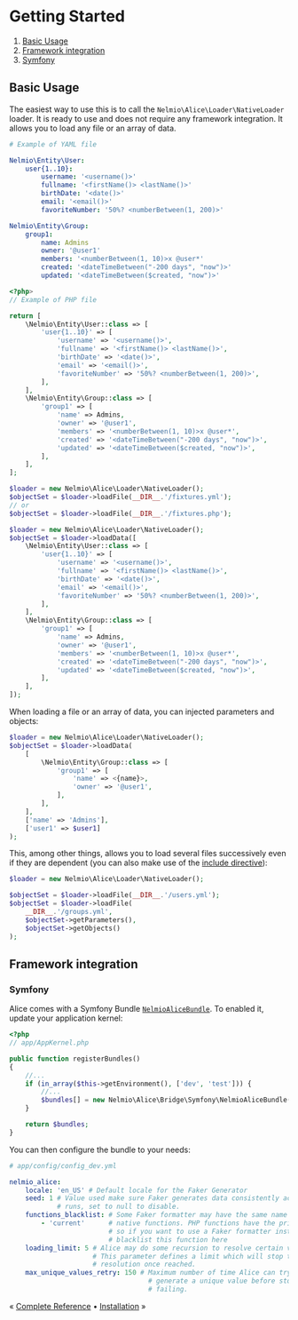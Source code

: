 # Getting Started

1. [Basic Usage](#basic-usage)
1. [Framework integration](#framework-integration)
  1. [Symfony](#symfony)


## Basic Usage

The easiest way to use this is to call the `Nelmio\Alice\Loader\NativeLoader`
loader. It is ready to use and does not require any framework integration. It
allows you to load any file or an array of data.

```yaml
# Example of YAML file

Nelmio\Entity\User:
    user{1..10}:
        username: '<username()>'
        fullname: '<firstName()> <lastName()>'
        birthDate: '<date()>'
        email: '<email()>'
        favoriteNumber: '50%? <numberBetween(1, 200)>'

Nelmio\Entity\Group:
    group1:
        name: Admins
        owner: '@user1'
        members: '<numberBetween(1, 10)>x @user*'
        created: '<dateTimeBetween("-200 days", "now")>'
        updated: '<dateTimeBetween($created, "now")>'
```

```php
<?php>
// Example of PHP file

return [
    \Nelmio\Entity\User::class => [
        'user{1..10}' => [
            'username' => '<username()>',
            'fullname' => '<firstName()> <lastName()>',
            'birthDate' => '<date()>',
            'email' => '<email()>',
            'favoriteNumber' => '50%? <numberBetween(1, 200)>',
        ],
    ],
    \Nelmio\Entity\Group::class => [
        'group1' => [
            'name' => Admins,
            'owner' => '@user1',
            'members' => '<numberBetween(1, 10)>x @user*',
            'created' => '<dateTimeBetween("-200 days", "now")>',
            'updated' => '<dateTimeBetween($created, "now")>',
        ],
    ],
];
```

```php
$loader = new Nelmio\Alice\Loader\NativeLoader();
$objectSet = $loader->loadFile(__DIR__.'/fixtures.yml');
// or
$objectSet = $loader->loadFile(__DIR__.'/fixtures.php');
```

```php
$loader = new Nelmio\Alice\Loader\NativeLoader();
$objectSet = $loader->loadData([
    \Nelmio\Entity\User::class => [
        'user{1..10}' => [
            'username' => '<username()>',
            'fullname' => '<firstName()> <lastName()>',
            'birthDate' => '<date()>',
            'email' => '<email()>',
            'favoriteNumber' => '50%? <numberBetween(1, 200)>',
        ],
    ],
    \Nelmio\Entity\Group::class => [
        'group1' => [
            'name' => Admins,
            'owner' => '@user1',
            'members' => '<numberBetween(1, 10)>x @user*',
            'created' => '<dateTimeBetween("-200 days", "now")>',
            'updated' => '<dateTimeBetween($created, "now")>',
        ],
    ],
]);
```

When loading a file or an array of data, you can injected parameters and objects:

```php
$loader = new Nelmio\Alice\Loader\NativeLoader();
$objectSet = $loader->loadData(
    [
        \Nelmio\Entity\Group::class => [
            'group1' => [
                'name' => <{name}>,
                'owner' => '@user1',
            ],
        ],
    ],
    ['name' => 'Admins'],
    ['user1' => $user1]
);
```

This, among other things, allows you to load several files successively even if
they are dependent (you can also make use of the
[include directive](fixtures-refactoring.md#including-files)):

```php
$loader = new Nelmio\Alice\Loader\NativeLoader();

$objectSet = $loader->loadFile(__DIR__.'/users.yml');
$objectSet = $loader->loadFile(
    __DIR__.'/groups.yml',
    $objectSet->getParameters(),
    $objectSet->getObjects()
);
```

## Framework integration

### Symfony

Alice comes with a Symfony Bundle
[`NelmioAliceBundle`](/src/Bridge/Symfony/NelmioAliceBundle.php). To enabled it,
update your application kernel:

```php
<?php
// app/AppKernel.php

public function registerBundles()
{
    //...
    if (in_array($this->getEnvironment(), ['dev', 'test'])) {
        //...
        $bundles[] = new Nelmio\Alice\Bridge\Symfony\NelmioAliceBundle();
    }

    return $bundles;
}
```

You can then configure the bundle to your needs:

```yaml
# app/config/config_dev.yml

nelmio_alice:
    locale: 'en_US' # Default locale for the Faker Generator
    seed: 1 # Value used make sure Faker generates data consistently across
            # runs, set to null to disable.
    functions_blacklist: # Some Faker formatter may have the same name as PHP
        - 'current'      # native functions. PHP functions have the priority,
                         # so if you want to use a Faker formatter instead,
                         # blacklist this function here
    loading_limit: 5 # Alice may do some recursion to resolve certain values.
                     # This parameter defines a limit which will stop the
                     # resolution once reached.
    max_unique_values_retry: 150 # Maximum number of time Alice can try to
                                   # generate a unique value before stopping and
                                   # failing.
```


« [Complete Reference](complete-reference.md) • [Installation](../README.md#installation) »
